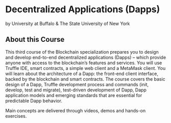 # Decentralized Applications (Dapps)
by University at Buffalo & The State University of New York

## About this Course
This third course of the Blockchain specialization prepares you to design and develop end-to-end decentralized applications (Dapps) – which provide anyone with access to the blockchain’s features and services. You will use Truffle IDE, smart contracts, a simple web client and a MetaMask client. You will learn about the architecture of a Dapp: the front-end client interface, backed by the blockchain and smart contracts. The course covers the basic design of a Dapp, Truffle development process and commands (init, develop, test and migrate), test-driven development of Dapp, Dapp application models and emerging standards that are essential for predictable Dapp behavior. 
  
Main concepts are delivered through videos, demos and hands-on exercises.
